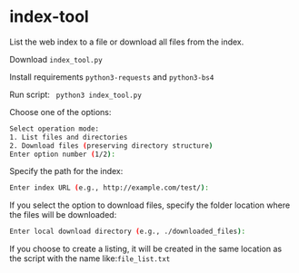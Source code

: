 # index-tool
List the web index to a file or download all files from the index.

Download `index_tool.py` 

Install requirements `python3-requests` and `python3-bs4`

Run script: ` python3 index_tool.py`

Choose one of the options:

```bash
Select operation mode:
1. List files and directories
2. Download files (preserving directory structure)
Enter option number (1/2): 
```

Specify the path for the index:

```bash
Enter index URL (e.g., http://example.com/test/):
```

If you select the option to download files, specify the folder location where the files will be downloaded:

```bash
Enter local download directory (e.g., ./downloaded_files): 
```

If you choose to create a listing, it will be created in the same location as the script with the name like:`file_list.txt`
